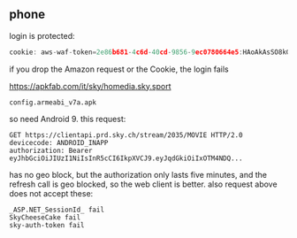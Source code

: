 ## phone

login is protected:

~~~go
cookie: aws-waf-token=2e86b681-4c6d-40cd-9856-9ec0780664e5:HAoAkAsSO8kGAAAA:wW...
~~~

if you drop the Amazon request or the Cookie, the login fails

https://apkfab.com/it/sky/homedia.sky.sport

~~~
config.armeabi_v7a.apk
~~~

so need Android 9. this request:

~~~
GET https://clientapi.prd.sky.ch/stream/2035/MOVIE HTTP/2.0
devicecode: ANDROID_INAPP
authorization: Bearer eyJhbGciOiJIUzI1NiIsInR5cCI6IkpXVCJ9.eyJqdGkiOiIxOTM4NDQ...
~~~

has no geo block, but the authorization only lasts five minutes, and the
refresh call is geo blocked, so the web client is better. also request above
does not accept these:

~~~
_ASP.NET_SessionId_ fail
SkyCheeseCake fail
sky-auth-token fail
~~~
